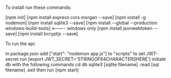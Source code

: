 To install run these commands:

[npm init]
[npm install express cors morgan --save]
[npm install -g nodemon]
[npm install sqlite3 --save]
[npm install --global --production windows-build-tools] <---- windows only
[npm install jsonwebtoken --save]
[npm install bcryptjs --save]

To run the api:

in package.json add ["start": "nodemon app.js"] to "scripts"
to set JWT-secret run [export JWT_SECRET='STRINGOF64CHARACTERSHERE']
initiate db with the following commands
    cd db
    sqlite3 [sqlite filename]
    .read [sql filename]
    .exit
then run [npm start]